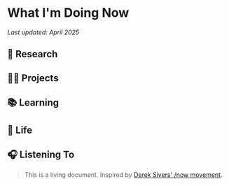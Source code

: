 # What I'm Doing Now

_Last updated: April 2025_

## 🧠 Research



## 👨‍💻 Projects



## 📚 Learning



## 💙 Life



## 🎧 Listening To



> This is a living document. Inspired by [Derek Sivers' /now movement](https://nownownow.com/about).
